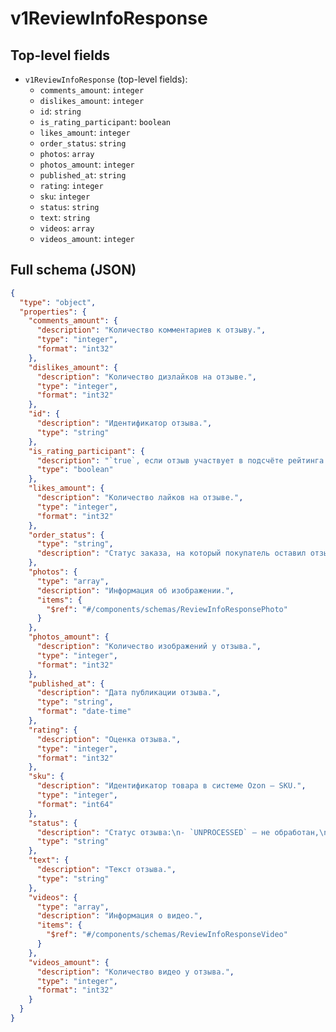 # v1ReviewInfoResponse

## Top-level fields
- `v1ReviewInfoResponse` (top-level fields):
  - `comments_amount`: `integer`
  - `dislikes_amount`: `integer`
  - `id`: `string`
  - `is_rating_participant`: `boolean`
  - `likes_amount`: `integer`
  - `order_status`: `string`
  - `photos`: `array`
  - `photos_amount`: `integer`
  - `published_at`: `string`
  - `rating`: `integer`
  - `sku`: `integer`
  - `status`: `string`
  - `text`: `string`
  - `videos`: `array`
  - `videos_amount`: `integer`

## Full schema (JSON)
```json
{
  "type": "object",
  "properties": {
    "comments_amount": {
      "description": "Количество комментариев к отзыву.",
      "type": "integer",
      "format": "int32"
    },
    "dislikes_amount": {
      "description": "Количество дизлайков на отзыве.",
      "type": "integer",
      "format": "int32"
    },
    "id": {
      "description": "Идентификатор отзыва.",
      "type": "string"
    },
    "is_rating_participant": {
      "description": "`true`, если отзыв участвует в подсчёте рейтинга.\n",
      "type": "boolean"
    },
    "likes_amount": {
      "description": "Количество лайков на отзыве.",
      "type": "integer",
      "format": "int32"
    },
    "order_status": {
      "type": "string",
      "description": "Статус заказа, на который покупатель оставил отзыв:\n- `DELIVERED` — доставлен,\n- `CANCELLED` — отменён.\n"
    },
    "photos": {
      "type": "array",
      "description": "Информация об изображении.",
      "items": {
        "$ref": "#/components/schemas/ReviewInfoResponsePhoto"
      }
    },
    "photos_amount": {
      "description": "Количество изображений у отзыва.",
      "type": "integer",
      "format": "int32"
    },
    "published_at": {
      "description": "Дата публикации отзыва.",
      "type": "string",
      "format": "date-time"
    },
    "rating": {
      "description": "Оценка отзыва.",
      "type": "integer",
      "format": "int32"
    },
    "sku": {
      "description": "Идентификатор товара в системе Ozon — SKU.",
      "type": "integer",
      "format": "int64"
    },
    "status": {
      "description": "Статус отзыва:\n- `UNPROCESSED` — не обработан,\n- `PROCESSED` — обработан.\n",
      "type": "string"
    },
    "text": {
      "description": "Текст отзыва.",
      "type": "string"
    },
    "videos": {
      "type": "array",
      "description": "Информация о видео.",
      "items": {
        "$ref": "#/components/schemas/ReviewInfoResponseVideo"
      }
    },
    "videos_amount": {
      "description": "Количество видео у отзыва.",
      "type": "integer",
      "format": "int32"
    }
  }
}
```
